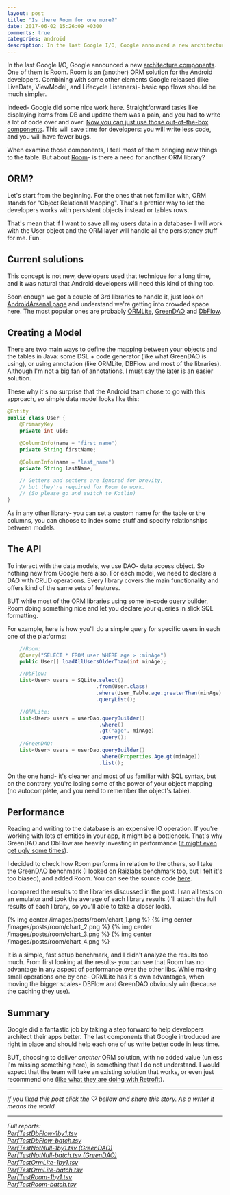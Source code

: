 ```yaml
---
layout: post
title: "Is there Room for one more?"
date: 2017-06-02 15:26:09 +0300
comments: true
categories: android
description: In the last Google I/O, Google announced a new architecture components. One of them is Room. Room is an (another) ORM solution for the Android developers. Combining with some other elements Google released (like LiveData, ViewModel, and Lifecycle Listeners)- basic app flows should be much simpler. Indeed- Google did some nice work here. Straightforward tasks like displaying items from DB and update them was a pain, and you had to write a lot of code over and over. Now you can just use those out-of-the-box components. This will save time for developers you will write less code, and you will have fewer bugs. When examine those components, I feel most of them bringing new things to the table. But about Room- is there a need for another ORM library?
---
```

In the last Google I/O, Google announced a new [architecture components](https://developer.android.com/topic/libraries/architecture/index.html). One of them is Room.
Room is an (another) ORM solution for the Android developers. Combining with some other elements Google released (like LiveData, ViewModel, and Lifecycle Listeners)- basic app flows should be much simpler.
<!-- more -->
Indeed- Google did some nice work here. Straightforward tasks like displaying items from DB and update them was a pain, and you had to write a lot of code over and over. [Now you can just use those out-of-the-box components](https://medium.com/proandroiddev/clean-easy-new-how-to-architect-your-app-part-1-e439668a523d). This will save time for developers: you will write less code, and you will have fewer bugs.

When examine those components, I feel most of them bringing new things to the table. But about [Room](https://developer.android.com/topic/libraries/architecture/room.html)- is there a need for another ORM library?

## ORM?
Let's start from the beginning. For the ones that not familiar with, ORM stands for "Object Relational Mapping". That's a prettier way to let the developers works with persistent objects instead or tables rows.

That's mean that if I want to save all my users data in a database- I will work with the User object and the ORM layer will handle all the persistency stuff for me. Fun.

## Current solutions
This concept is not new, developers used that technique for a long time, and it was natural that Android developers will need this kind of thing too.

Soon enough we got a couple of 3rd libraries to handle it, just look on [AndroidArsenal page](https://android-arsenal.com/tag/69) and understand we're getting into crowded space here. The most popular ones are probably [ORMLite](http://ormlite.com/), [GreenDAO](http://greenrobot.org/greendao/) and [DbFlow](https://github.com/Raizlabs/DBFlow).

## Creating a Model
There are two main ways to define the mapping between your objects and the tables in Java: some DSL + code generator (like what GreenDAO is using), or using annotation (like ORMLite, DBFlow and most of the libraries). Although I'm not a big fan of annotations, I must say the later is an easier solution.

These why it's no surprise that the Android team chose to go with this approach, so simple data model looks like this:
```java
@Entity
public class User {
    @PrimaryKey
    private int uid;

    @ColumnInfo(name = "first_name")
    private String firstName;

    @ColumnInfo(name = "last_name")
    private String lastName;

    // Getters and setters are ignored for brevity,
    // but they're required for Room to work.
    // (So please go and switch to Kotlin)
}
```
As in any other library- you can set a custom name for the table or the columns, you can choose to index some stuff and specify relationships between models.

## The API
To interact with the data models, we use DAO- data access object. So nothing new from Google here also. For each model, we need to declare a DAO with CRUD operations. Every library covers the main functionality and offers kind of the same sets of features.

BUT while most of the ORM libraries using some in-code query builder, Room doing something nice and let you declare your queries in slick SQL formatting.

For example, here is how you'll do a simple query for specific users in each one of the platforms:
```java
    //Room:
    @Query("SELECT * FROM user WHERE age > :minAge")
    public User[] loadAllUsersOlderThan(int minAge);

    //DbFlow:
    List<User> users = SQLite.select()
                             .from(User.class)
                             .where(User_Table.age.greaterThan(minAge)
                             .queryList();

    //ORMLite:
    List<User> users = userDao.queryBuilder()
                              .where()
                              .gt("age", minAge)
                              .query();
    //GreenDAO:
    List<User> users = userDao.queryBuilder()
                              .where(Properties.Age.gt(minAge))
                              .list();
```
On the one hand- it's cleaner and most of us familiar with SQL syntax, but on the contrary, you're losing some of the power of your object mapping (no autocomplete, and you need to remember the object's table).

## Performance
Reading and writing to the database is an expensive IO operation. If you're working with lots of entities in your app, it might be a bottleneck.
That's why GreenDAO and DbFlow are heavily investing in performance ([it might even get ugly some times](https://github.com/Raizlabs/AndroidDatabaseLibraryComparison/issues/16)).

I decided to check how Room performs in relation to the others, so I take the GreenDAO benchmark (I looked on [Raizlabs benchmark](https://github.com/Raizlabs/AndroidDatabaseLibraryComparison) too, but I felt it's too biased), and added Room. You can see the source code [here](https://github.com/greenrobot/android-database-performance/pull/19).

I compared the results to the libraries discussed in the post. I ran all tests on an emulator and took the average of each library results (I'll attach the full results of each library, so you'll able to take a closer look).

{% img center /images/posts/room/chart_1.png %}
{% img center /images/posts/room/chart_2.png %}
{% img center /images/posts/room/chart_3.png %}
{% img center /images/posts/room/chart_4.png %}

It is a simple, fast setup benchmark, and I didn't analyze the results too much. From first looking at the results- you can see that Room has no advantage in any aspect of performance over the other libs. While making small operations one by one- ORMLite has it's own advantages, when moving the bigger scales- DBFlow and GreenDAO obviously win (because the caching they use).

## Summary
Google did a fantastic job by taking a step forward to help developers architect their apps better. The last components that Google introduced are right in place and should help each one of us write better code in less time.

BUT, choosing to deliver _another_ ORM solution, with no added value (unless I'm missing something here), is something that I do not understand. I would expect that the team will take an existing solution that works, or even just recommend one ([like what they are doing with Retrofit](https://developer.android.com/topic/libraries/architecture/guide.html#fetching_data)).

---

*If you liked this post click the ♡ bellow and share this story. As a writer it means the world.*

---
_Full reports:_<br>
_[PerfTestDbFlow-1by1.tsv](/files/posts/room/PerfTestDbFlow-1by1.tsv)_<br>
_[PerfTestDbFlow-batch.tsv](/files/posts/room/PerfTestDbFlow-batch.tsv)_<br>
_[PerfTestNotNull-1by1.tsv (GreenDAO)](/files/posts/room/PerfTestNotNull-1by1.tsv)_<br>
_[PerfTestNotNull-batch.tsv (GreenDAO)](/files/posts/room/PerfTestNotNull-batch.tsv)_<br>
_[PerfTestOrmLite-1by1.tsv](/files/posts/room/PerfTestOrmLite-1by1.tsv)_<br>
_[PerfTestOrmLite-batch.tsv](/files/posts/room/PerfTestOrmLite-batch.tsv)_<br>
_[PerfTestRoom-1by1.tsv](/files/posts/room/PerfTestRoom-1by1.tsv)_<br>
_[PerfTestRoom-batch.tsv](/files/posts/room/PerfTestRoom-batch.tsv)_<br>
